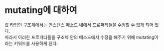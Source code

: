 mutating에 대하여
===

값 타입인 구조체에서는 인스턴스 메소드 내에서 프로퍼티들을 수정할 수 없게 되어 있다.   
따라서 이러한 프로퍼티들을 구조체 안의 메소드에서 수정을 해주기 위해 mutating이라는 키워드를 사용하게 된다.   

